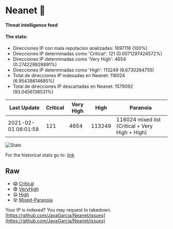 # Neanet :hocho:
#### Threat intelligence feed
#### The stats:

- Direcciones IP con mala reputacion analizadas: 1697116 (100%)
- Direcciones IP determinadas como 'Critical':  121 (0.0071297424572%)
- Direcciones IP determinadas como 'Very High':  4654 (0.274229928891%)
- Direcciones IP determinadas como 'High':  113249 (6.6730264755)
- Total de direcciones IP indexadas en Neanet:  118024 (6.95438614685%)
- Total de direcciones IP descartadas en Neanet:  1579092 (93.0456138531%)

| Last Update | Critical | Very High | High | Paranoia |
| --- | --- | --- | --- | --- |
| 2021-02-01 06:01:58 | 121 | 4654 | 113249 | 118024 mixed list (Critical + Very High + High)|

![Stats](https://docs.google.com/spreadsheets/d/e/2PACX-1vSnaNMIXVabIpDJjufMlzH7poXnshF3mgd8Is1g9ytUEzVsP5my4Trn8f-xkoLLQ38xpL3HtmUexLo6/pubchart?oid=501124687&format=image)

For the historical stats go to: [link](/stats.csv)
## Raw
- :scream: [Critical](https://raw.githubusercontent.com/JavaGarcia/Neanet/master/blacklists/neanet_critical.txt)
- :fearful: [VeryHigh](https://raw.githubusercontent.com/JavaGarcia/Neanet/master/blacklists/neanet_veryHigh.txtt)
- :frowning: [High](https://raw.githubusercontent.com/JavaGarcia/Neanet/master/blacklists/neanet_high.txt)
- :dizzy_face: [Mixed-Paranoia](https://raw.githubusercontent.com/JavaGarcia/Neanet/master/blacklists/neanet_all.txt)


Your IP is indexed? You may request to takedown. [https://github.com/JavaGarcia/Neanet/issues](https://github.com/JavaGarcia/Neanet/issues)




































































































































































































































































































































































































































































































































































































































































































































































































































































































































































































































































































































































































































































































































































































































































































































































































































































































































































































































































































































































































































































































































































































































































































































































































































































































































































































































































































































































































































































































































































































































































































































































































































































































































































































































































































































































































































































































































































































































































































































































































































